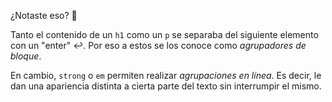 ¿Notaste eso? :eyes: 

Tanto el contenido de un `h1` como un `p` se separaba del siguiente elemento con un "enter" :leftwards_arrow_with_hook:. Por eso a estos se los conoce como _agrupadores de bloque_.

En cambio, `strong` o `em` permiten realizar _agrupaciones en línea_. Es decir, le dan una apariencia distinta a cierta parte del texto sin interrumpir el mismo. 